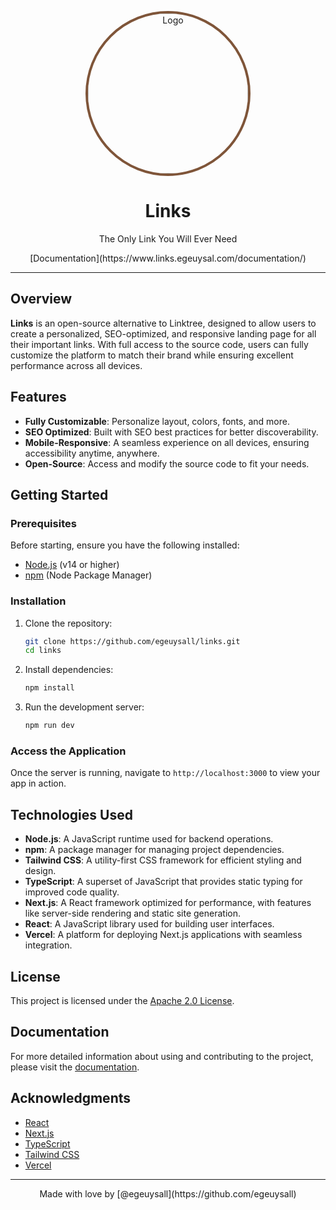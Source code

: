<p align="center">
  <img src="https://res.cloudinary.com/dpgeyzgaw/image/upload/v1743140532/links.png" alt="Logo" width="256" height="256" style="border-radius: 50%; border: 4px solid #7f5539;" />
</p>

<h1 align="center">Links</h1>

<p align="center">
  The Only Link You Will Ever Need
</p>

<p align="center">
  [Documentation](https://www.links.egeuysal.com/documentation/)
</p>

---

## Overview

**Links** is an open-source alternative to Linktree, designed to allow users to create a personalized, SEO-optimized, and responsive landing page for all their important links. With full access to the source code, users can fully customize the platform to match their brand while ensuring excellent performance across all devices.

## Features

- **Fully Customizable**: Personalize layout, colors, fonts, and more.
- **SEO Optimized**: Built with SEO best practices for better discoverability.
- **Mobile-Responsive**: A seamless experience on all devices, ensuring accessibility anytime, anywhere.
- **Open-Source**: Access and modify the source code to fit your needs.

## Getting Started

### Prerequisites

Before starting, ensure you have the following installed:
- [Node.js](https://nodejs.org/) (v14 or higher)
- [npm](https://npmjs.com) (Node Package Manager)

### Installation

1. Clone the repository:

   ```bash
   git clone https://github.com/egeuysall/links.git
   cd links
   ```

2. Install dependencies:

   ```bash
   npm install
   ```

3. Run the development server:

   ```bash
   npm run dev
   ```

### Access the Application

Once the server is running, navigate to `http://localhost:3000` to view your app in action.

## Technologies Used

- **Node.js**: A JavaScript runtime used for backend operations.
- **npm**: A package manager for managing project dependencies.
- **Tailwind CSS**: A utility-first CSS framework for efficient styling and design.
- **TypeScript**: A superset of JavaScript that provides static typing for improved code quality.
- **Next.js**: A React framework optimized for performance, with features like server-side rendering and static site generation.
- **React**: A JavaScript library used for building user interfaces.
- **Vercel**: A platform for deploying Next.js applications with seamless integration.

## License

This project is licensed under the [Apache 2.0 License](LICENSE).

## Documentation

For more detailed information about using and contributing to the project, please visit the [documentation](https://www.links.egeuysal.com/documentation/).

## Acknowledgments

- [React](https://reactjs.org/)
- [Next.js](https://nextjs.org/)
- [TypeScript](https://www.typescriptlang.org/)
- [Tailwind CSS](https://tailwindcss.com/)
- [Vercel](https://vercel.com/)

---

<p align="center">
  Made with love by [@egeuysall](https://github.com/egeuysall)
</p>
